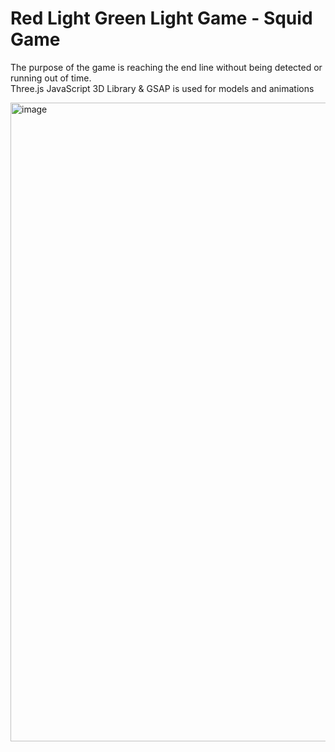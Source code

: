 # Red Light Green Light Game - Squid Game

The purpose of the game is reaching the end line without being detected or running out of time.
<br />
Three.js JavaScript 3D Library & GSAP is used for models and animations 


<img width="1022" alt="image" src="https://user-images.githubusercontent.com/88313977/197597677-b6b92874-46a2-4f2f-a1c8-33e8cf3496fc.png">
